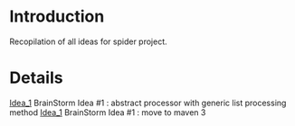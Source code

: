 # Introduction #

Recopilation of all ideas for spider project.

# Details #

[Idea\_1](Idea_1.md) BrainStorm Idea #1 : abstract processor with generic list processing method
[Idea\_1](Idea_1.md) BrainStorm Idea #1 : move to maven 3